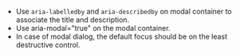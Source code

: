 - Use `aria-labelledby` and `aria-describedby` on modal container to associate the title and description.
- Use aria-modal="true" on the modal container.
- In case of modal dialog, the default focus should be on the least destructive control.

